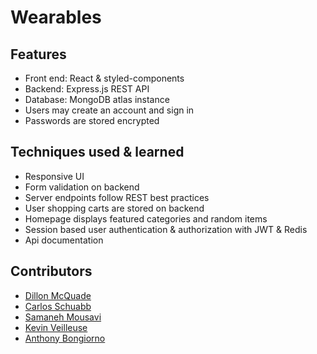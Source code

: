 # Wearables

## Features

- Front end: React & styled-components
- Backend: Express.js REST API
- Database: MongoDB atlas instance
- Users may create an account and sign in
- Passwords are stored encrypted

## Techniques used & learned

- Responsive UI
- Form validation on backend
- Server endpoints follow REST best practices
- User shopping carts are stored on backend
- Homepage displays featured categories and random items
- Session based user authentication & authorization with JWT & Redis
- Api documentation

## Contributors

- [ Dillon McQuade ](https://github.com/dillonkmcquade)
- [Carlos Schuabb](https://github.com/cgcravo)
- [Samaneh Mousavi](https://github.com/samanehmousavi)
- [Kevin Veilleuse](https://github.com/kvielle)
- [Anthony Bongiorno](https://github.com/anthonybongiorno)
